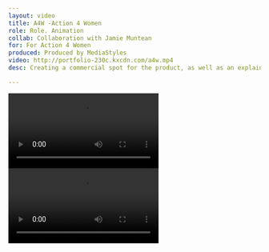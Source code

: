 ```yaml
---
layout: video
title: A4W -Action 4 Women
role: Role. Animation
collab: Collaboration with Jamie Muntean
for: For Action 4 Women
produced: Produced by MediaStyles
video: http://portfolio-230c.kxcdn.com/a4w.mp4
desc: Creating a commercial spot for the product, as well as an explainer for shareholders. The first part of the contract included creating a commercial to be aired on MTV and MUCH, and would appeal to that young vibrant demographic, while incorporating shots of Montreal graffiti and First-Nations themes. The second part of the contract was to animate a more corporate feeling explainer video for shareholders and investors.

---
```


<div class="grid pad-t">
    <div class="unit unit-xs-1 unit-s-1 unit-m-2-3 gutter-1-2 push">
        <div class="embed embed-16by9">
            <video class="embed-item" src="http://portfolio-230c.kxcdn.com/A4W_Live PSA Broadcast.mp4" frameborder="0" allowfullscreen controls> Video of A4W Live Broacast</video>
        </div>
    </div>   
</div>

<div class="grid pad-t">
    <div class="unit unit-xs-1 unit-s-1 unit-m-2-3 gutter-1-2 push">
        <div class="embed embed-16by9">
            <video class="embed-item" src="http://portfolio-230c.kxcdn.com/A4W_EXPLAINER_ENG_FULL_Final.mp4" frameborder="0" allowfullscreen controls>Video of A4W Explainer</video>
        </div>
    </div>   
</div>

